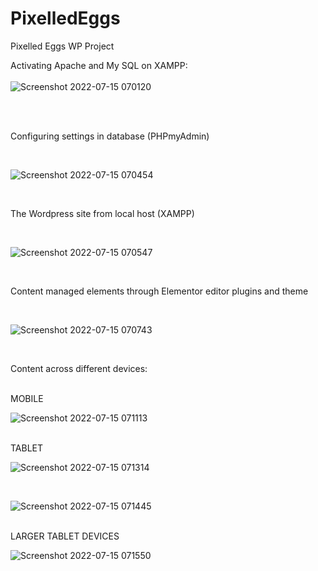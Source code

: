 # PixelledEggs
Pixelled Eggs WP Project

Activating Apache and My SQL on XAMPP:
<br><br>![Screenshot 2022-07-15 070120](https://user-images.githubusercontent.com/76717163/179160755-d227e64b-4fb8-449a-bbda-b32ddeb77afc.png)</br></br>

<br>

Configuring settings in database (PHPmyAdmin)

<br>

![Screenshot 2022-07-15 070454](https://user-images.githubusercontent.com/76717163/179161270-0c02526c-bc63-464c-b939-f86790dfcce2.png)

<br>

The Wordpress site from local host (XAMPP)

<br>

![Screenshot 2022-07-15 070547](https://user-images.githubusercontent.com/76717163/179161440-1e512004-769f-4828-88bb-baeed98d3763.png)

<br>

Content managed elements through Elementor editor plugins and theme

<br>

![Screenshot 2022-07-15 070743](https://user-images.githubusercontent.com/76717163/179161827-7589379e-7edb-4fd4-884a-3a3331a6f6cd.png)


<br>

Content across different devices:

<br>
MOBILE
<br>

![Screenshot 2022-07-15 071113](https://user-images.githubusercontent.com/76717163/179162153-937038b5-b4bc-415e-b210-299570ca8ca4.png)

<br>
TABLET
<br>

![Screenshot 2022-07-15 071314](https://user-images.githubusercontent.com/76717163/179162425-75421ae1-24c5-4f37-8bff-36500ec3fd38.png)

<br>

![Screenshot 2022-07-15 071445](https://user-images.githubusercontent.com/76717163/179162663-f63c321f-620d-4e44-a3c2-5aa8e661d317.png)


<br>
LARGER TABLET DEVICES
<br>

![Screenshot 2022-07-15 071550](https://user-images.githubusercontent.com/76717163/179162789-67005021-cf04-47f8-aac4-08ef43371f2e.png)

